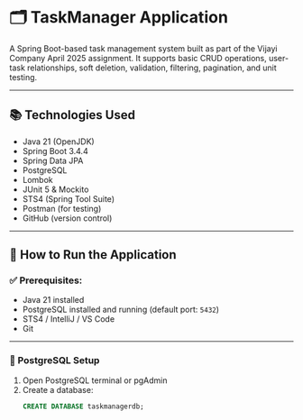 # 🗂️ TaskManager Application

A Spring Boot-based task management system built as part of the Vijayi Company April 2025 assignment. It supports basic CRUD operations, user-task relationships, soft deletion, validation, filtering, pagination, and unit testing.

---

## 📚 Technologies Used

- Java 21 (OpenJDK)
- Spring Boot 3.4.4
- Spring Data JPA
- PostgreSQL
- Lombok
- JUnit 5 & Mockito
- STS4 (Spring Tool Suite)
- Postman (for testing)
- GitHub (version control)

---

## 🚀 How to Run the Application

### ✅ Prerequisites:
- Java 21 installed
- PostgreSQL installed and running (default port: `5432`)
- STS4 / IntelliJ / VS Code
- Git

---

### 🐘 PostgreSQL Setup

1. Open PostgreSQL terminal or pgAdmin
2. Create a database:
   ```sql
   CREATE DATABASE taskmanagerdb;
